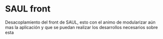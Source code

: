 # SAUL front

Desacoplamiento del front de SAUL, esto con el animo de modularizar aún mas la aplicación y que se puedan realizar los desarrollos necesarios sobre esta